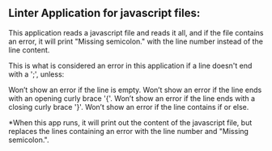 ## Linter Application for javascript files:
This application reads a javascript file and reads it all, and if the file contains an error, it will print "Missing semicolon." with the line number instead of the line content.

This is what is considered an error in this application if a line doesn't end with a ';', unless:

Won’t show an error if the line is empty.
Won’t show an error if the line ends with an opening curly brace '{'.
Won’t show an error if the line ends with a closing curly brace '}'.
Won’t show an error if the line contains if or else.

*When this app runs, it will print out the content of the javascript file, but replaces the lines containing an error with the line number and "Missing semicolon.".
